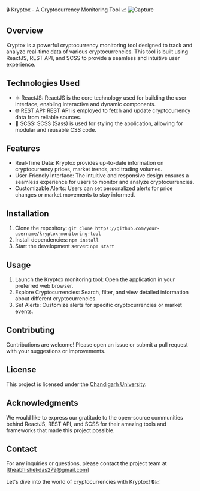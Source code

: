 🔒 Kryptox - A Cryptocurrency Monitoring Tool 📈
![Capture](https://github.com/iamtheabhishekdas/KRYPTOX/assets/101855282/d004eda0-3f48-4c4d-b132-6052947bc800)

## Overview
Kryptox is a powerful cryptocurrency monitoring tool designed to track and analyze real-time data of various cryptocurrencies. This tool is built using ReactJS, REST API, and SCSS to provide a seamless and intuitive user experience.

## Technologies Used
- ⚛️ ReactJS: ReactJS is the core technology used for building the user interface, enabling interactive and dynamic components.
- 🌐 REST API: REST API is employed to fetch and update cryptocurrency data from reliable sources.
- 🎨 SCSS: SCSS (Sass) is used for styling the application, allowing for modular and reusable CSS code.

## Features
- Real-Time Data: Kryptox provides up-to-date information on cryptocurrency prices, market trends, and trading volumes.
- User-Friendly Interface: The intuitive and responsive design ensures a seamless experience for users to monitor and analyze cryptocurrencies.
- Customizable Alerts: Users can set personalized alerts for price changes or market movements to stay informed.

## Installation
1. Clone the repository: `git clone https://github.com/your-username/kryptox-monitoring-tool`
2. Install dependencies: `npm install`
3. Start the development server: `npm start`

## Usage
1. Launch the Kryptox monitoring tool: Open the application in your preferred web browser.
2. Explore Cryptocurrencies: Search, filter, and view detailed information about different cryptocurrencies.
3. Set Alerts: Customize alerts for specific cryptocurrencies or market events.

## Contributing
Contributions are welcome! Please open an issue or submit a pull request with your suggestions or improvements.

## License
This project is licensed under the [Chandigarh University](LICENSE).

## Acknowledgments
We would like to express our gratitude to the open-source communities behind ReactJS, REST API, and SCSS for their amazing tools and frameworks that made this project possible.

## Contact
For any inquiries or questions, please contact the project team at [theabhishekdas279@gmail.com]

Let's dive into the world of cryptocurrencies with Kryptox! 🔒📈
